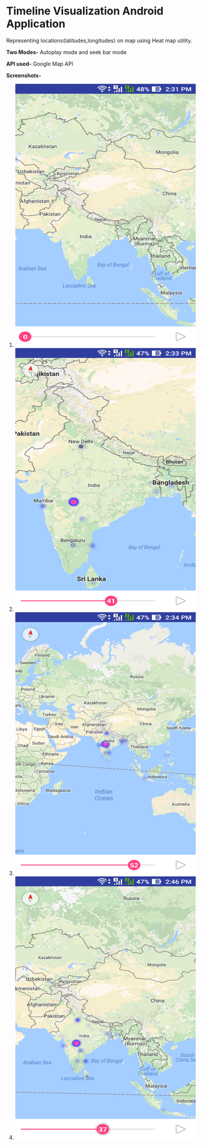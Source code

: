 # Timeline Visualization Android Application #

Representing locations(latitudes,longitudes) on map using Heat map utility.

**Two Modes-**
Autoplay mode and seek bar mode

**API used-**
Google Map API


**Screenshots-**

1. <img src="https://github.com/lakshyab1995/timeline_map/blob/master/Screenshots/screenshot-1.png" width="600" height="700" alt="Timeline Map">

2. <img src="https://github.com/lakshyab1995/timeline_map/blob/master/Screenshots/screenshot-2.png" width="600" height="700" alt="Autoplay mode-1">

3. <img src="https://github.com/lakshyab1995/timeline_map/blob/master/Screenshots/screenshot-3.png" width="600" height="700" alt="Autoplay mode-2">

4. <img src="https://github.com/lakshyab1995/timeline_map/blob/master/Screenshots/screenshot-4.png" width="600" height="700" alt="Seekbar mode">
